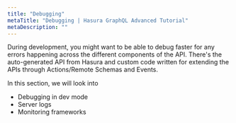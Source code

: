 ```yaml
---
title: "Debugging"
metaTitle: "Debugging | Hasura GraphQL Advanced Tutorial"
metaDescription: ""
---
```


During development, you might want to be able to debug faster for any errors happening across the different components of the API. There's the auto-generated API from Hasura and custom code written for extending the APIs through Actions/Remote Schemas and Events.

In this section, we will look into

- Debugging in dev mode
- Server logs
- Monitoring frameworks
